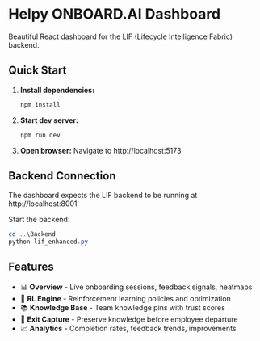 # Helpy ONBOARD.AI Dashboard

Beautiful React dashboard for the LIF (Lifecycle Intelligence Fabric) backend.

## Quick Start

1. **Install dependencies:**

   ```powershell
   npm install
   ```

2. **Start dev server:**

   ```powershell
   npm run dev
   ```

3. **Open browser:**
   Navigate to http://localhost:5173

## Backend Connection

The dashboard expects the LIF backend to be running at http://localhost:8001

Start the backend:

```powershell
cd ..\Backend
python lif_enhanced.py
```

## Features

- 📊 **Overview** - Live onboarding sessions, feedback signals, heatmaps
- 🧠 **RL Engine** - Reinforcement learning policies and optimization
- 📚 **Knowledge Base** - Team knowledge pins with trust scores
- 👥 **Exit Capture** - Preserve knowledge before employee departure
- 📈 **Analytics** - Completion rates, feedback trends, improvements
